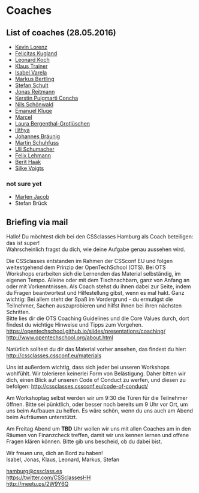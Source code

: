 # Coaches

## List of coaches (28.05.2016)

* [Kevin Lorenz](https://github.com/verpixelt)
* [Felicitas Kugland](https://github.com/kotzendekrabbe)
* [Leonard Koch](https://github.com/LeonardKoch)
* [Klaus Trainer](https://github.com/KlausTrainer)
* [Isabel Varela](https://github.com/fallera)
* [Markus Bertling](https://github.com/HerrBertling)
* [Stefan Schult](https://github.com/Schubidu)
* [Jonas Reitmann](https://github.com/jonicious)
* [Kerstin Puigmarti Concha](http://www.meetup.com/opentechschool-hamburg/members/39183352/)
* [Nils Schönwald](http://www.meetup.com/de-DE/opentechschool-hamburg/members/163429662/)
* [Emanuel Kluge](https://github.com/herschel666)
* [Marcel](http://www.meetup.com/de-DE/opentechschool-hamburg/members/202529655/)
* [Laura Bergenthal-Grotlüschen](http://www.meetup.com/de-DE/opentechschool-hamburg/members/202711065/)
* [ilithya](http://www.meetup.com/opentechschool-hamburg/members/186473647/)
* [Johannes Bräunig](http://www.meetup.com/opentechschool-hamburg/members/201301706/)
* [Martin Schuhfuss](http://twitter.com/usefulthink)
* [Uli Schumacher](https://github.com/Shoom)
* [Felix Lehmann](http://github.com/FelixLehmannBLN)
* [Berit Haak](https://twitter.com/abgehaakt)
* [Silke Voigts](https://twitter.com/silkine)

### not sure yet
* [Marlen Jacob](http://www.meetup.com/de-DE/opentechschool-hamburg/members/64503762/)
* Stefan Brück

## Briefing via mail

Hallo!
Du möchtest dich bei den CSSclasses Hamburg als Coach beteiligen: das ist super!  
Wahrscheinlich fragst du dich, wie deine Aufgabe genau aussehen wird.

Die CSSclasses entstanden im Rahmen der CSSconf EU und folgen weitestgehend dem Prinzip der OpenTechSchool (OTS). Bei OTS Workshops erarbeiten sich die Lernenden das Material selbständig, im eigenen Tempo. Alleine oder mit dem Tischnachbarn, ganz von Anfang an oder mit Vorkenntnissen. Als Coach stehst du ihnen dabei zur Seite, indem du Fragen beantwortest und Hilfestellung gibst, wenn es mal hakt. Ganz wichtig: Bei allem steht der Spaß im Vordergrund - du ermutigst die Teilnehmer, Sachen auszuprobieren und hilfst ihnen bei ihren nächsten Schritten.  
Bitte lies dir die OTS Coaching Guidelines und die Core Values durch, dort findest du wichtige Hinweise und Tipps zum Vorgehen.  
https://opentechschool.github.io/slides/presentations/coaching/
http://www.opentechschool.org/about.html

Natürlich solltest du dir das Material vorher ansehen, das findest du hier: http://cssclasses.cssconf.eu/materials

Uns ist außerdem wichtig, dass sich jeder bei unseren Workshops wohlfühlt. Wir tolerieren keinerlei Form von Belästigung. Daher bitten wir dich, einen Blick auf unseren Code of Conduct zu werfen, und diesen zu befolgen: 
http://cssclasses.cssconf.eu/code-of-conduct/

Am Workshoptag selbst werden wir um 9:30 die Türen für die Teilnehmer öffnen. Bitte sei pünktlich, oder besser noch bereits um 9 Uhr vor Ort, um uns beim Aufbauen zu helfen. Es wäre schön, wenn du uns auch am Abend beim Aufräumen unterstützt.

Am Freitag Abend um **TBD** Uhr wollen wir uns mit allen Coaches am in den Räumen von Finanzcheck treffen, damit wir uns kennen lernen und offene Fragen klären können. Bitte gib uns bescheid, ob du dabei bist.

Wir freuen uns, dich an Bord zu haben!  
Isabel, Jonas, Klaus, Leonard, Markus, Stefan

hamburg@cssclass.es  
https://twitter.com/CSSclassesHH  
http://meetu.ps/2W9Y6Q
